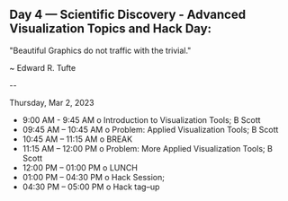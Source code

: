 ## Day 4 — Scientific Discovery - Advanced Visualization Topics and Hack Day: 

"Beautiful Graphics do not traffic with the trivial."

~ Edward R. Tufte

-- 

Thursday, Mar 2, 2023 

* 9:00 AM - 9:45 AM o Introduction to Visualization Tools; B Scott
* 09:45 AM – 10:45 AM o Problem: Applied Visualization Tools; B Scott 
* 10:45 AM – 11:15 AM o BREAK 
* 11:15 AM – 12:00 PM o  Problem: More Applied Visualization Tools; B Scott
* 12:00 PM – 01:00 PM o LUNCH 
* 01:00 PM – 04:30 PM o Hack Session;  
* 04:30 PM – 05:00 PM o Hack tag–up  